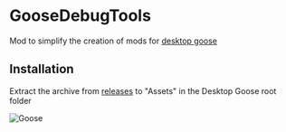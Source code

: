 # GooseDebugTools

Mod to simplify the creation of mods for [desktop goose](https://samperson.itch.io/desktop-goose)

## Installation

Extract the archive from [releases](https://github.com/Ron788/GooseDebugTools/releases) to "Assets" in the Desktop Goose root folder


![Goose](https://user-images.githubusercontent.com/65883922/124915582-5f61e000-dffa-11eb-8086-1b4c5093973c.png)

